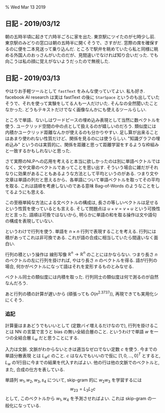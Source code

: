 % Wed Mar 13 2019

## 日記 - 2019/03/12

朝の五時半頃に起きて六時半ごろに家を出た.
東京駅にツイたのが七時少し前.
東京駅のみどりの窓口は朝の五時半に開くそうで、さすがだ.
窓際の席を確保するのに便を二本見送って乗り込んだ.
ところで駅弁を眺めていたら私と同様に眺める外国人のおっさんがいたのだが、見間違いでなければ知り合いだった.
でも向こうは私の顔に覚えがないようだったので無視した.

## 日記 - 2019/03/13

やはりお手軽ツールとして `fastText` をみんな使っていてよい.
私も好き.
facebook AI research は実は fastText の後に `StarSpace` というのも出していたそうで、それを使って実験をしてる人も一人だけいた.
そんなの全然聞いたことなかった.
どうもテキストだけでなく画像なんかにも使えるツールらしい.

ところで単語、ないしはワードピースの埋め込み表現として当然に数ベクトルを使う.
ユークリッド空間の中の点として扱えるのが嬉しいのだろう.
類似度には内積かユークリッド距離なんかが使えるのも分かりやすい.
足し算が出来ることはあまり使われない性質だけど、関係を見るのには使うらしい.
"知識グラフの埋め込み" というのは実質的に、関係を距離と思って距離学習をするような枠組みと一致するかもしれないと思った.

さて実際のNLPへの応用を考えると本当に欲しかったのは別に単語ベクトルではなく、文や文章のベクトルであってことを思い出す.
そういう場合に雑だがそれなりに効果があることもあるような方法として平均というのがある.
つまり文や文章は単語の列だと思えるから、各単語について単語ベクトルを取ってその平均を取る.
これは語順を考慮しないのである意味 Bag-of-Words のようなことをしてるようにも思える.

この至極単純な方法による文ベクトルの構成は,
長さの等しいベクトルは足せるという性質を使っているとも言える.
そして問題点は $u+v = v+u$ という可換性だと言った.
語順は可換ではないから, 明らかに単語の和を取る操作は文や語句の構成を表現していない.

というわけで行列を使う.
単語を $n \times n$ 行列で表現することを考える.
行列には積があってこれは非可換である.
これが語の合成に相当していたら間違いなく面白い.

行列の積という操作は
線形写像 $\mathbb R^n \to \mathbb R^n$ のことにほかならない.
つまり長さ $n$ のベクトルの左に行列を掛ければ, やはり長さ $n$ のベクトルを得る.
語が行列の場合, 何かがベクトルになって語はそれを変形するものとみなせる.

ベクトル同士の類似度には内積を取った.
行列同士の類似度は何で測るのが自然なんだろう.

あと行列の積の計算が遅いから (頑張っても $O(n^2.3737)$), 再現できても実用化シにくそう.

### 追記

計算量はまあどうでもいいとして (定数バイ増えるだけなので),
行列を掛けることは NN の言葉で言うと bias の無い全結合層のこと.
というわけで単語 $w$ を一つの全結合層 $L_w$ だと思うことにする.

入力は文脈.
文脈がわからないときは適当なゼロでない定数 $c$ を使う.
今までの単語分散表現 とは $L_w c$ のこと.
$c$ はなんでもいいので仮に $[1,0,\ldots,0]^T$ とすると,
$L_w$ の1行目に今までの結果を代入すればよい.
他の行は他の文脈でのベクトルと, また, 合成の仕方を表している.

単語列 $w_1, w_2, w_3, s_4$ について,
skip-gram 的に $w_2 w_3$ を学習するには
$$w_{23} = L_3 L_2 c$$
として,
このベクトルから $w_1, w_4$ を予測させればよい.
これは skip-gram の一般化になっている.

